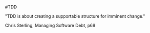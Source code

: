 #TDD

"TDD is about creating a supportable structure for imminent change."

Chris Sterling, Managing Software Debt, p68